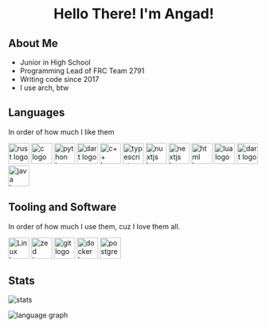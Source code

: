 <h1 align="center">Hello There! I'm Angad!</h1>

## About Me

* Junior in High School
* Programming Lead of FRC Team 2791
* Writing code since 2017
* I use arch, btw

## Languages

In order of how much I like them

<div align="left">
  <img
    src="https://cdn.jsdelivr.net/gh/devicons/devicon/icons/rust/rust-original.svg"
    height=42
    alt="rust logo"
  />
  <img
    src="https://cdn.jsdelivr.net/gh/devicons/devicon/icons/c/c-original.svg"
    height=42
    alt="c logo"  
  />
  <img
    src="https://cdn.jsdelivr.net/gh/devicons/devicon/icons/python/python-original-wordmark.svg"
    height=42
    alt="python logo"  
  />
  <img
    src="https://cdn.jsdelivr.net/gh/devicons/devicon/icons/kotlin/kotlin-original-wordmark.svg"
    height=42
    alt="dart logo"  
  />
  <img
    src="https://cdn.jsdelivr.net/gh/devicons/devicon/icons/cplusplus/cplusplus-original.svg"
    height=42
    alt="c++ logo"  
  />
  <img
    src="https://cdn.jsdelivr.net/gh/devicons/devicon/icons/typescript/typescript-original.svg"
    height=42
    alt="typescript logo"  
  />
  <img
    src="https://cdn.jsdelivr.net/gh/devicons/devicon/icons/nuxtjs/nuxtjs-original-wordmark.svg"
    height=42
    alt="nuxtjs logo"  
  />
  <img
    src="https://cdn.jsdelivr.net/gh/devicons/devicon/icons/nextjs/nextjs-original-wordmark.svg"
    height=42
    alt="nextjs logo"  
  />
  <img
    src="https://cdn.jsdelivr.net/gh/devicons/devicon/icons/html5/html5-original-wordmark.svg"
    height=42
    alt="html logo"  
  />
  <img
    src="https://cdn.jsdelivr.net/gh/devicons/devicon/icons/lua/lua-original.svg"
    height=42
    alt="lua logo"  
  />
  <img
    src="https://cdn.jsdelivr.net/gh/devicons/devicon/icons/dart/dart-original.svg"
    height=42
    alt="dart logo"  
  />
  <img
    src="https://cdn.jsdelivr.net/gh/devicons/devicon/icons/java/java-original-wordmark.svg"
    height=42
    alt="java logo"  
  />
</div>

## Tooling and Software

In order of how much I use them, cuz I love them all.

<div float="left">
    <img
    src="https://cdn.jsdelivr.net/gh/devicons/devicon/icons/linux/linux-original.svg"
    height=42
    alt="Linux logo"  
  />
  <img
    src="https://avatars.githubusercontent.com/u/79345384"
    height=42
    alt="zed logo"  
  />
  <img
    src="https://cdn.jsdelivr.net/gh/devicons/devicon/icons/git/git-original-wordmark.svg"
    height=42
    alt="git logo"  
  />
  <img
    src="https://cdn.jsdelivr.net/gh/devicons/devicon/icons/docker/docker-original-wordmark.svg"
    height=42
    alt="docker logo"
  />
  <img
    src="https://cdn.jsdelivr.net/gh/devicons/devicon/icons/postgresql/postgresql-original-wordmark.svg"
    height=42
    alt="postgres logo"
  />
</div>

## Stats

  <img
  src="https://github-readme-stats.vercel.app/api?username=onlycs&show_icons=true&theme=dark&hide_rank=true&include_all_commits=true&custom_title=Angad's+Github+Stats"
  alt="stats"
/>

  <img
  src="https://github-readme-stats.vercel.app/api/top-langs?username=onlycs&locale=en&hide_title=false&layout=donut&card_width=320&langs_count=5&theme=dark"
  alt="language graph"
/>
